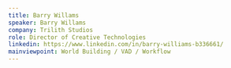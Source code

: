 ```yaml
---
title: Barry Willams
speaker: Barry Willams
company: Trilith Studios
role: Director of Creative Technologies
linkedin: https://www.linkedin.com/in/barry-williams-b336661/
mainviewpoint: World Building / VAD / Workflow
---
```

